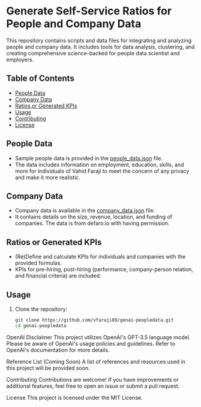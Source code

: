# Generate Self-Service Ratios for People and Company Data

This repository contains scripts and data files for integrating and analyzing people and company data. It includes tools for data analysis, clustering, and creating comprehensive science-backed for people data scientist and employers.

## Table of Contents
- [People Data](#people-data)
- [Company Data](#company-data)
- [Ratios or Generated KPIs](#ratios-or-generated-kpis)
- [Usage](#usage)
- [Contributing](#contributing)
- [License](#license)

## People Data
- Sample people data is provided in the [people_data.json](https://github.com/vfaraji89/genai-peopledata/blob/main/persondata) file.
- The data includes information on employment, education, skills, and more for individuals of Vahid Faraji to meet the concern of any privacy and make it more realistic.

## Company Data
- Company data is available in the [company_data.json](https://github.com/vfaraji89/genai-peopledata/blob/main/companydata) file.
- It contains details on the size, revenue, location, and funding of companies. The data is from defaro.io with having permission.

## Ratios or Generated KPIs
- (Re)Define and calculate KPIs for individuals and companies with the provided formulas.
- KPIs for pre-hiring, post-hiring (performance, company-person relation, and financial criteria) are included.

## Usage
1. Clone the repository:
   ```bash
   git clone https://github.com/vfaraji89/genai-peopledata.git
   cd genai-peopledata

OpenAI Disclaimer
This project utilizes OpenAI's GPT-3.5 language model. Please be aware of OpenAI's usage policies and guidelines. Refer to OpenAI's documentation for more details.

Reference List (Coming Soon)
A list of references and resources used in this project will be provided soon.

Contributing
Contributions are welcome! If you have improvements or additional features, feel free to open an issue or submit a pull request.

License
This project is licensed under the MIT License.

